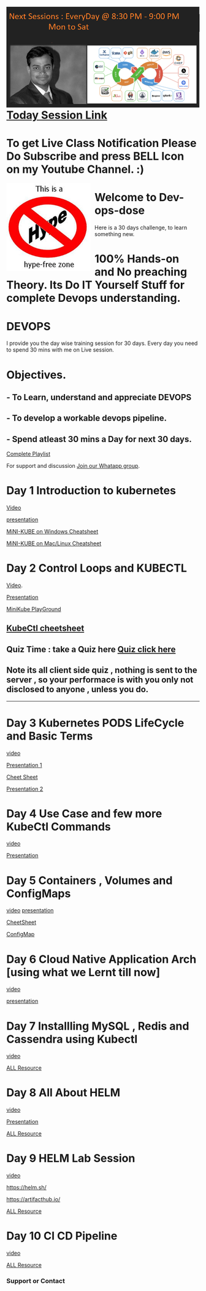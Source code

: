 <img src="Day.png"
     alt="Markdown Monster icon"
     style="float: left; margin-right: 10px;" />
     
     


# [Today Session Link](https://youtu.be/3QwkADcRoPg)


# To get Live Class Notification Please Do  Subscribe and press BELL Icon on my Youtube Channel. :)

<img src="HypeFree.jpg"
     alt="Markdown Monster icon"
     style="float: left; margin-right: 10px;" />

# Welcome to Dev-ops-dose

Here is a 30 days challenge, to learn something new. 



# 100% Hands-on and No preaching Theory. Its Do IT Yourself Stuff for complete Devops understanding.

# DEVOPS

I provide you the day wise training session for 30 days. 
Every day you need to spend 30 mins with me on Live session. 


# Objectives.

## - To Learn, understand and appreciate DEVOPS 
## - To develop a workable devops pipeline.
## - Spend atleast 30 mins a Day for next 30 days. 

[Complete Playlist](https://www.youtube.com/watch?v=d-7S7n8pcUQ&list=PLGInPFGdXenA2SFXzDWDuAod-T0KeyXg_) 




For support and discussion  [Join our Whatapp group](https://chat.whatsapp.com/EYtBtyICAYwCVAngWKqUgi).

#  Day 1 Introduction to kubernetes 

[Video](https://youtu.be/d-7S7n8pcUQ)

[presentation](https://github.com/sachinvastrad/dev-ops-dose/blob/master/k8day1.pdf)

[MiNI-KUBE on Windows Cheatsheet](https://github.com/sachinvastrad/dev-ops-dose/blob/master/MiniKubeOnWindows.md)

[MiNI-KUBE on Mac/Linux  Cheatsheet ](https://github.com/sachinvastrad/dev-ops-dose/blob/master/MiniKubeOnMac.md)

#  Day 2 Control Loops and KUBECTL 

[Video](https://youtu.be/_hrITUq_aMA).

[Presentation](https://github.com/sachinvastrad/dev-ops-dose/blob/master/K8DAY2.pdf)

[MiniKube PlayGround](https://kubernetes.io/docs/tutorials/kubernetes-basics/create-cluster/cluster-interactive/)

[KubeCtl cheetsheet](https://kubernetes.io/docs/reference/kubectl/cheatsheet/)
-----------------------------------------
## Quiz Time : take a Quiz here  [Quiz click here](https://sachinvastrad.github.io/quiz-time/)
## Note its all client side quiz , nothing is sent to the server , so your performace is with you only  not disclosed to anyone , unless you do. 
-----------------------------------------
# Day 3  Kubernetes PODS LifeCycle and Basic Terms 
[video](https://youtu.be/rxTpc5-j4_w)

[Presentation 1](https://youtu.be/lAg-_5GuU3k)

[Cheet Sheet](https://github.com/sachinvastrad/dev-ops-dose/blob/master/CMD_day3.txt)


[Presentation 2](https://youtu.be/m1AJfSFDXIo)

# Day 4 Use Case and few more KubeCtl Commands
[video](https://youtu.be/6HXhoO_2jRs)

[Presentation](https://github.com/sachinvastrad/dev-ops-dose/blob/master/Day4.pdf)

# Day 5 Containers , Volumes and ConfigMaps 
[video](https://youtu.be/wpcRIvXPaLM)
[presentation](https://github.com/sachinvastrad/dev-ops-dose/blob/master/Day5.pdf)


[CheetSheet](https://github.com/sachinvastrad/dev-ops-dose/blob/master/ngx.yml)


[ConfigMap](https://github.com/sachinvastrad/dev-ops-dose/blob/master/config.yml)


# Day 6 Cloud Native Application Arch [using what we Lernt till now]
[video](https://youtu.be/rzeR4bwij4M)


[presentation](https://github.com/sachinvastrad/dev-ops-dose/blob/master/Day6.pptx)

# Day 7 Installling MySQL , Redis and Cassendra using Kubectl
[video](https://youtu.be/Il0W3lPcyZE)

[ALL Resource ](https://github.com/sachinvastrad/dev-ops-dose/tree/master/Day7)

# Day 8 All About HELM
[video](https://youtu.be/mZHu8taq6IY)


[Presentation ](https://github.com/sachinvastrad/dev-ops-dose/blob/master/Day8/Presentation6.pdf)


[ALL Resource](https://github.com/sachinvastrad/dev-ops-dose/tree/master/Day8)

# Day 9 HELM Lab Session
[video](https://youtu.be/ZATJH4nlIUk)

https://helm.sh/

https://artifacthub.io/

[ALL Resource](https://github.com/sachinvastrad/dev-ops-dose/tree/master/Day8)

# Day 10 CI CD Pipeline 
[video](https://youtu.be/ORhRkuS0MOo)

[ALL Resource](https://github.com/sachinvastrad/dev-ops-dose/tree/master/Day10)

### Support or Contact

